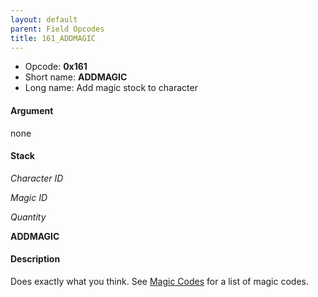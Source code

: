 ```yaml
---
layout: default
parent: Field Opcodes
title: 161_ADDMAGIC
---
```


-   Opcode: **0x161**
-   Short name: **ADDMAGIC**
-   Long name: Add magic stock to character

#### Argument

none

#### Stack

  
*Character ID*

*Magic ID*

*Quantity*

**ADDMAGIC**

#### Description

Does exactly what you think. See [Magic Codes](../../Lists/Magic_Codes) for a list of magic codes.
